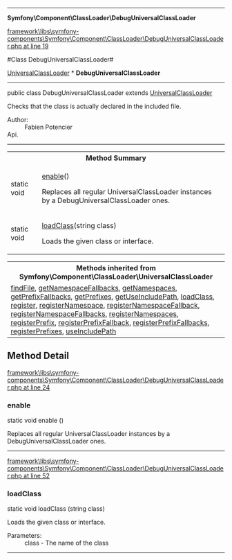 

- - -

**Symfony\Component\ClassLoader\DebugUniversalClassLoader**


<a href="https://github.com/JeyDotC/Hirudo/blob/master/framework/libs/symfony-components/Symfony/Component/ClassLoader/DebugUniversalClassLoader.php#L19" >framework\libs\symfony-components\Symfony\Component\ClassLoader\DebugUniversalClassLoader.php at line 19</a>

#Class DebugUniversalClassLoader#

<a href="">UniversalClassLoader</a>
    * **DebugUniversalClassLoader**




- - -

<p class="signature"><span class='k'>public  class</span> <span class='nx'>DebugUniversalClassLoader</span>
extends <a href="">UniversalClassLoader</a>

</p>

<div class="comment" id="overview_description"><p>Checks that the class is actually declared in the included file.</p></div>

<dl>
<dt>Author:</dt>
<dd>Fabien Potencier <fabien@symfony.com></dd>
<dt>Api.</dt>
</dl>


- - -

<table id="summary_method">
<tr><th colspan="2">Method Summary</th></tr>
<tr>
<td><span class='k'>static </span> <span class='nx'>void</span></td>
<td class="description"><p class="name"><a href="#enable">enable</a>()</p><p class="description">Replaces all regular UniversalClassLoader instances by a DebugUniversalClassLoader ones.</p></td>
</tr>
<tr>
<td><span class='k'>static </span> <span class='nx'>void</span></td>
<td class="description"><p class="name"><a href="#loadclass">loadClass</a>(string class)</p><p class="description">Loads the given class or interface.</p></td>
</tr>
</table>

<table class="inherit">
<tr><th colspan="2">Methods inherited from Symfony\Component\ClassLoader\UniversalClassLoader</th></tr>
<tr><td><a href="">findFile</a>, <a href="">getNamespaceFallbacks</a>, <a href="">getNamespaces</a>, <a href="">getPrefixFallbacks</a>, <a href="">getPrefixes</a>, <a href="">getUseIncludePath</a>, <a href="">loadClass</a>, <a href="">register</a>, <a href="">registerNamespace</a>, <a href="">registerNamespaceFallback</a>, <a href="">registerNamespaceFallbacks</a>, <a href="">registerNamespaces</a>, <a href="">registerPrefix</a>, <a href="">registerPrefixFallback</a>, <a href="">registerPrefixFallbacks</a>, <a href="">registerPrefixes</a>, <a href="">useIncludePath</a></td></tr></table>

<h2 id="detail_method">Method Detail</h2>

<a href="https://github.com/JeyDotC/Hirudo/blob/master/framework/libs/symfony-components/Symfony/Component/ClassLoader/DebugUniversalClassLoader.php#L24" >framework\libs\symfony-components\Symfony\Component\ClassLoader\DebugUniversalClassLoader.php at line 24</a>

<h3 id="enable()">enable</h3>
<span class='k'>static </span> <span class='nx'>void</span> <span class='nf'>enable</span> ()

<div class="details">
<p>Replaces all regular UniversalClassLoader instances by a DebugUniversalClassLoader ones.</p>
</div>

- - -


<a href="https://github.com/JeyDotC/Hirudo/blob/master/framework/libs/symfony-components/Symfony/Component/ClassLoader/DebugUniversalClassLoader.php#L52" >framework\libs\symfony-components\Symfony\Component\ClassLoader\DebugUniversalClassLoader.php at line 52</a>

<h3 id="loadClass()">loadClass</h3>
<span class='k'>static </span> <span class='nx'>void</span> <span class='nf'>loadClass</span> (string class)

<div class="details">
<p>Loads the given class or interface.</p><dl>
<dt>Parameters:</dt>
<dd>class - The name of the class</dd>
</dl>

</div>

- - -

